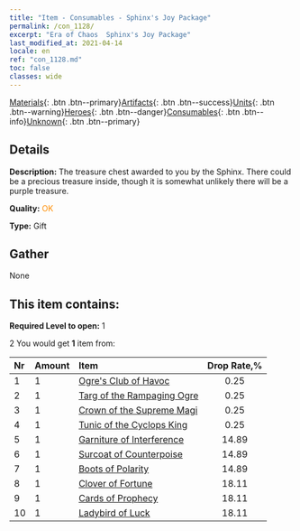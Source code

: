 ```yaml
---
title: "Item - Consumables - Sphinx's Joy Package"
permalink: /con_1128/
excerpt: "Era of Chaos  Sphinx's Joy Package"
last_modified_at: 2021-04-14
locale: en
ref: "con_1128.md"
toc: false
classes: wide
---
```

 [Materials](/Items/){: .btn .btn--primary}[Artifacts](/Items/Artifacts/){: .btn .btn--success}[Units](/Items/Units/){: .btn .btn--warning}[Heroes](/Items/Heroes/){: .btn .btn--danger}[Consumables](/Items/Consumables/){: .btn .btn--info}[Unknown](/Items/Unknown/){: .btn .btn--primary}

## Details
 **Description:** The treasure chest awarded to you by the Sphinx. There could be a precious treasure inside, though it is somewhat unlikely there will be a purple treasure. 

 **Quality:** <span style="color: #FF8C00">OK</span>

 **Type:** Gift

## Gather

  None

## This item contains:

 **Required Level to open:** 1

 2 You would get **1** item  from:

  | Nr | Amount |     Item    | Drop Rate,% |
  |:---|:-------|:------------|:---------:|
  | 1 | 1 | [Ogre's Club of Havoc](/Items/art_125/) | 0.25 | 
  | 2 | 1 | [Targ of the Rampaging Ogre](/Items/art_126/) | 0.25 | 
  | 3 | 1 | [Crown of the Supreme Magi](/Items/art_127/) | 0.25 | 
  | 4 | 1 | [Tunic of the Cyclops King](/Items/art_128/) | 0.25 | 
  | 5 | 1 | [Garniture of Interference](/Items/art_118/) | 14.89 | 
  | 6 | 1 | [Surcoat of Counterpoise](/Items/art_119/) | 14.89 | 
  | 7 | 1 | [Boots of Polarity](/Items/art_120/) | 14.89 | 
  | 8 | 1 | [Clover of Fortune](/Items/art_109/) | 18.11 | 
  | 9 | 1 | [Cards of Prophecy](/Items/art_110/) | 18.11 | 
  | 10 | 1 | [Ladybird of Luck](/Items/art_111/) | 18.11 | 
